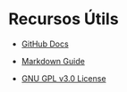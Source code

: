 # Recursos Útils

- [GitHub Docs](ANGEL-RIVAS-p-gina-personal-amb-Markdown)

- [Markdown Guide](https://www.markdownguide.org/)
- [GNU GPL v3.0 License](https://www.gnu.org/licenses/gpl-3.0.html)

